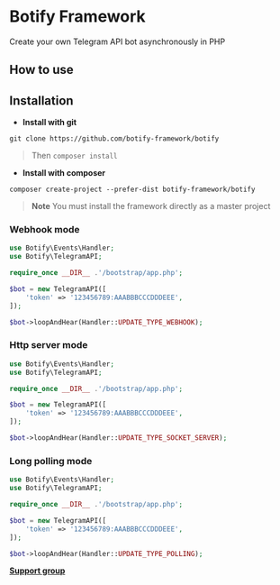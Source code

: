 # Botify Framework

Create your own Telegram API bot asynchronously in PHP

## How to use

## Installation

- **Install with git**

``` 
git clone https://github.com/botify-framework/botify 
```
> Then
> ``` composer install ```

- **Install with composer**

``` 
composer create-project --prefer-dist botify-framework/botify 
```

> **Note**
> You must install the framework directly as a master project

### Webhook mode

```php
use Botify\Events\Handler;
use Botify\TelegramAPI;

require_once __DIR__ .'/bootstrap/app.php';

$bot = new TelegramAPI([
    'token' => '123456789:AAABBBCCCDDDEEE',
]);

$bot->loopAndHear(Handler::UPDATE_TYPE_WEBHOOK);
```

### Http server mode

```php
use Botify\Events\Handler;
use Botify\TelegramAPI;

require_once __DIR__ .'/bootstrap/app.php';

$bot = new TelegramAPI([
    'token' => '123456789:AAABBBCCCDDDEEE',
]);

$bot->loopAndHear(Handler::UPDATE_TYPE_SOCKET_SERVER);
```

### Long polling mode

```php
use Botify\Events\Handler;
use Botify\TelegramAPI;

require_once __DIR__ .'/bootstrap/app.php';

$bot = new TelegramAPI([
    'token' => '123456789:AAABBBCCCDDDEEE',
]);

$bot->loopAndHear(Handler::UPDATE_TYPE_POLLING);
```

[**Support group**](https://t.me/+MhwZYoLrHediNTgx)
